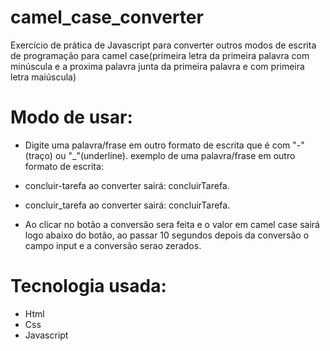 # camel_case_converter
Exercício de prática de Javascript para converter outros modos de escrita de programação para camel case(primeira letra da primeira palavra com minúscula e a proxima palavra junta da primeira palavra e com primeira letra maiúscula)
# Modo de usar:
   - Digite uma palavra/frase em outro formato de escrita que é com "-"(traço) ou "_"(underline).
   exemplo de uma palavra/frase em outro formato de escrita:
   - concluir-tarefa ao converter sairá: concluirTarefa.
   - concluir_tarefa ao converter sairá: concluirTarefa.
  
   - Ao clicar no botão a conversão sera feita e o valor em camel case sairá logo abaixo do botão, ao passar 10 segundos depois da conversão o campo input e a conversão serao zerados.
  
# Tecnologia usada:
  * Html
  * Css
  * Javascript 
